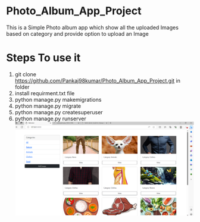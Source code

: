# Photo_Album_App_Project
This is a Simple Photo album app which show all the uploaded Images based on category and provide option to upload an Image
# Steps To use it
1. git clone https://github.com/Pankaj98kumar/Photo_Album_App_Project.git in folder
2. install requirment.txt file
3. python manage.py makemigrations
4. python manage.py migrate
5. python manage.py createsuperuser
6. python manage.py runserver
   ![Photo_Album](https://github.com/Pankaj98kumar/Photo_Album_App_Project/blob/main/Photo_album.png)

